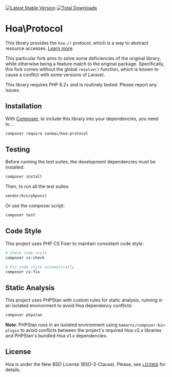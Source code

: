 [![Latest Stable Version](https://poser.pugx.org/sanmai/hoa-protocol/v/stable)](https://packagist.org/packages/sanmai/hoa-protocol)
[![Total Downloads](https://poser.pugx.org/sanmai/hoa-protocol/downloads)](https://packagist.org/packages/sanmai/hoa-protocol)

# Hoa\Protocol

This library provides the `hoa://` protocol, which is a way to abstract resource accesses. [Learn more](https://central.hoa-project.net/Documentation/Library/Protocol).

This particular fork aims to solve some deficiencies of the original library, while otherwise being a feature match to the original package. Specifically, this fork comes without the global `resolve()` function, which is known to cause a conflict with some versions of Laravel.

This library requires PHP 8.2+ and is routinely tested. Please report any issues.

## Installation

With [Composer](https://getcomposer.org/), to include this library into
your dependencies, you need to...

```sh
composer require sanmai/hoa-protocol
```

## Testing

Before running the test suites, the development dependencies must be installed:

```sh
composer install
```

Then, to run all the test suites:

```sh
vendor/bin/phpunit
```

Or use the composer script:

```sh
composer test
```

## Code Style

This project uses PHP CS Fixer to maintain consistent code style:

```sh
# Check code style
composer cs:check

# Fix code style automatically
composer cs:fix
```

## Static Analysis

This project uses PHPStan with custom rules for static analysis, running in an isolated environment to avoid Hoa dependency conflicts:

```sh
composer phpstan
```

**Note**: PHPStan runs in an isolated environment using `bamarni/composer-bin-plugin` to avoid conflicts between the project's required Hoa v2.x libraries and PHPStan's bundled Hoa v1.x dependencies. 

## License

Hoa is under the New BSD License (BSD-3-Clause). Please, see
[`LICENSE`](https://hoa-project.net/LICENSE) for details.
